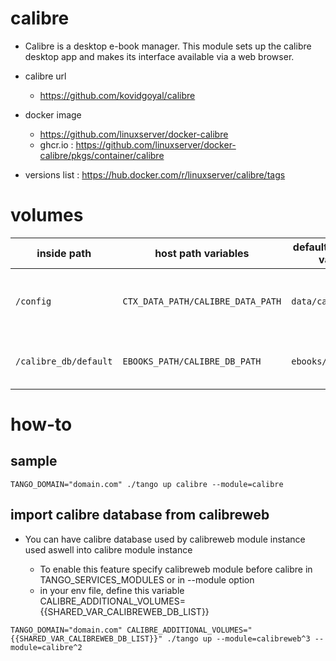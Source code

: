 # calibre

* Calibre is a desktop e-book manager. This module sets up the calibre desktop app and makes its interface available via a web browser.

* calibre url
    * https://github.com/kovidgoyal/calibre

* docker image
    * https://github.com/linuxserver/docker-calibre
    * ghcr.io : https://github.com/linuxserver/docker-calibre/pkgs/container/calibre

* versions list : https://hub.docker.com/r/linuxserver/calibre/tags


# volumes

| inside path | host path variables | default host path values | desc |
|-|-|-|-|
| `/config` | `CTX_DATA_PATH/CALIBRE_DATA_PATH` | `data/calibre` | path folder contains calibre config |
| `/calibre_db/default` | `EBOOKS_PATH/CALIBRE_DB_PATH` | `ebooks/calibre_db` | calibre default database files |

# how-to

## sample 
 
`TANGO_DOMAIN="domain.com" ./tango up calibre --module=calibre`

## import calibre database from calibreweb

* You can have calibre database used by calibreweb module instance used aswell into calibre module instance

    * To enable this feature specify calibreweb module before calibre in TANGO_SERVICES_MODULES or in --module option
    * in your env file, define this variable CALIBRE_ADDITIONAL_VOLUMES={{SHARED_VAR_CALIBREWEB_DB_LIST}}

`TANGO_DOMAIN="domain.com" CALIBRE_ADDITIONAL_VOLUMES="{{SHARED_VAR_CALIBREWEB_DB_LIST}}" ./tango up --module=calibreweb^3 --module=calibre^2`